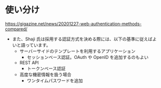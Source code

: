 # 使い分け

https://gigazine.net/news/20201227-web-authentication-methods-compared/

- また、Shaji 氏は採用する認証方式を決める際には、以下の基準に従えばよいと語っています。
  - サーバーサイドのテンプレートを利用するアプリケーション
    - セッションベース認証。OAuth や OpenID を追加するのもよい
  - REST API
    - トークンベース認証
  - 高度な機密情報を扱う場合
    - ワンタイムパスワードを追加
